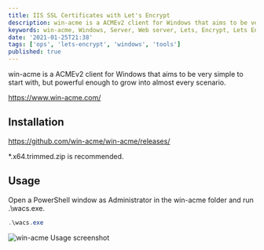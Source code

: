 ```yaml
---
title: IIS SSL Certificates with Let's Encrypt
description: win-acme is a ACMEv2 client for Windows that aims to be very simple to start with, but powerful enough to grow into almost every scenario.
keywords: win-acme, Windows, Server, Web server, Lets, Encrypt, Lets Encrypt, Let's Encrypt, LetsEncrypt, HTTPS, Free, SSL, Certificate, Steff, Beckers, Blog
date: '2021-01-25T21:38'
tags: ['ops', 'lets-encrypt', 'windows', 'tools']
published: true
---
```


win-acme is a ACMEv2 client for Windows that aims to be very simple to start with, but powerful enough to grow into almost every scenario.

https://www.win-acme.com/

## Installation

https://github.com/win-acme/win-acme/releases/

\*.x64.trimmed.zip is recommended.

## Usage

Open a PowerShell window as Administrator in the win-acme folder and run .\wacs.exe.

```powershell
.\wacs.exe
```

![win-acme Usage screenshot](/blog/win-acme/images/win-acme-usage.png)
